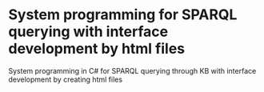 # System programming for SPARQL querying with interface development by html files
System programming in C# for SPARQL querying through KB with interface development by creating html files
